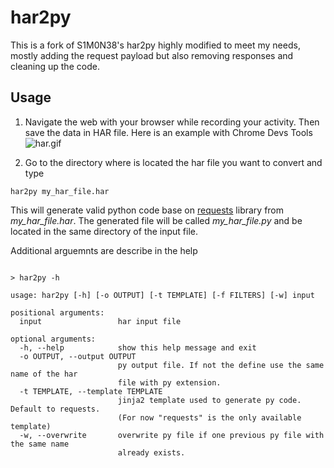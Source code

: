# har2py

This is a fork of S1M0N38's har2py highly modified to meet my needs, mostly adding the request payload but also removing responses and cleaning up the code.

## Usage

1. Navigate the web with your browser while recording your activity. Then save the
data in HAR file. Here is an example with Chrome Devs Tools
![har.gif](https://github.com/S1M0N38/har2py/blob/main/har.gif?raw=true)

2. Go to the directory where is located the har file you want to convert and
type

```har2py my_har_file.har```

This will generate valid python code base on [requests](https://requests.readthedocs.io/en/master/)
library from *my_har_file.har*. The generated file will be called
*my_har_file.py* and be located in the same directory of the input file.

Additional arguemnts are describe in the help

```

> har2py -h

usage: har2py [-h] [-o OUTPUT] [-t TEMPLATE] [-f FILTERS] [-w] input

positional arguments:
  input                 har input file

optional arguments:
  -h, --help            show this help message and exit
  -o OUTPUT, --output OUTPUT
                        py output file. If not the define use the same name of the har
                        file with py extension.
  -t TEMPLATE, --template TEMPLATE
                        jinja2 template used to generate py code. Default to requests.
                        (For now "requests" is the only available template)
  -w, --overwrite       overwrite py file if one previous py file with the same name
                        already exists.

```